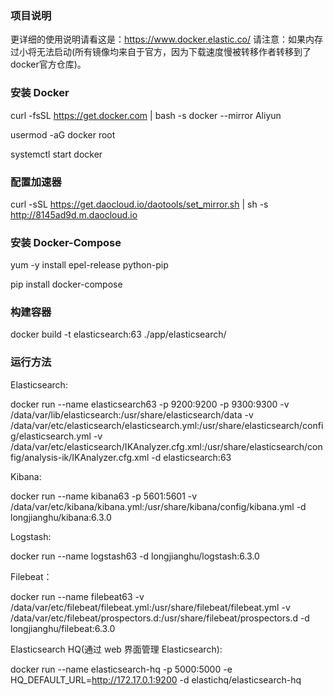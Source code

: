 ### 项目说明

更详细的使用说明请看这是：https://www.docker.elastic.co/ 请注意：如果内存过小将无法启动(所有镜像均来自于官方，因为下载速度慢被转移作者转移到了docker官方仓库)。

### 安装 Docker

curl -fsSL https://get.docker.com | bash -s docker --mirror Aliyun

usermod -aG docker  root

systemctl start docker

### 配置加速器

curl -sSL https://get.daocloud.io/daotools/set_mirror.sh | sh -s http://8145ad9d.m.daocloud.io

### 安装 Docker-Compose

yum -y install epel-release python-pip

pip install docker-compose

### 构建容器

docker build -t elasticsearch:63 ./app/elasticsearch/

### 运行方法

Elasticsearch:

docker run --name elasticsearch63 -p 9200:9200 -p 9300:9300 -v /data/var/lib/elasticsearch:/usr/share/elasticsearch/data -v /data/var/etc/elasticsearch/elasticsearch.yml:/usr/share/elasticsearch/config/elasticsearch.yml -v /data/var/etc/elasticsearch/IKAnalyzer.cfg.xml:/usr/share/elasticsearch/config/analysis-ik/IKAnalyzer.cfg.xml -d elasticsearch:63

Kibana:

docker run --name kibana63 -p 5601:5601 -v /data/var/etc/kibana/kibana.yml:/usr/share/kibana/config/kibana.yml -d longjianghu/kibana:6.3.0

Logstash:

docker run --name logstash63 -d longjianghu/logstash:6.3.0

Filebeat：

docker run --name filebeat63 -v /data/var/etc/filebeat/filebeat.yml:/usr/share/filebeat/filebeat.yml -v /data/var/etc/filebeat/prospectors.d:/usr/share/filebeat/prospectors.d -d longjianghu/filebeat:6.3.0

Elasticsearch HQ(通过 web 界面管理 Elasticsearch):

docker run --name elasticsearch-hq -p 5000:5000 -e HQ_DEFAULT_URL=http://172.17.0.1:9200 -d elastichq/elasticsearch-hq
